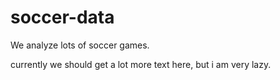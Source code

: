 # soccer-data
We analyze lots of soccer games. 

currently we should get a lot more text here, but i am very lazy. 
